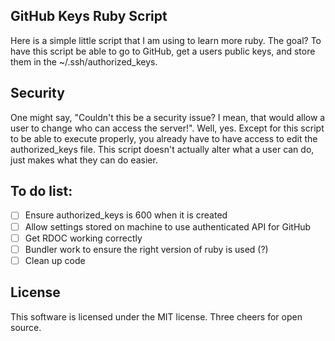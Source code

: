 GitHub Keys Ruby Script
-----------------------

Here is a simple little script that I am using to learn more ruby. The goal? To have this script be able to go to GitHub, get a users public keys, and store them in the ~/.ssh/authorized_keys.

## Security

One might say, "Couldn't this be a security issue? I mean, that would allow a user to change who can access the server!". Well, yes. Except for this script to be able to execute properly, you already have to have access to edit the authorized_keys file. This script doesn't actually alter what a user can do, just makes what they can do easier.

## To do list:

- [ ] Ensure authorized_keys is 600 when it is created
- [ ] Allow settings stored on machine to use authenticated API for GitHub
- [ ] Get RDOC working correctly
- [ ] Bundler work to ensure the right version of ruby is used (?)
- [ ] Clean up code

## License

This software is licensed under the MIT license. Three cheers for open source.
